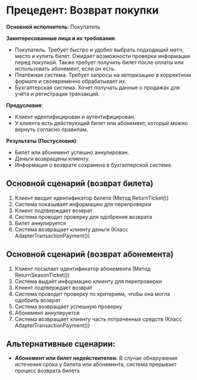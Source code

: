 # Прецедент: Возврат покупки

**Основной исполнитель**: Покупатель

**Заинтересованные лица и их требования**:
-   Покупатель. Требует быстро и удобно выбрать подходящий матч, место и купить билет. Ожидает возможности проверки информации перед покупкой. Также требует получить билет после оплаты или использовать абонемент, если он есть.
-   Платёжная система. Требует запросы на авторизацию в корректном формате и своевременно обрабатывает их.
-   Бухгалтерская система. Хочет получать данные о продажах для учёта и регистрации транзакций.

**Предусловия**:
-   Клиент идентифицирован и аутентифицирован.
-   У клиента есть действующий билет или абонемент, который можно вернуть согласно правилам.

**Результаты (Постусловия)**:
-   Билет или абонемент успешно аннулирован.
-   Деньги возвращены клиенту.
-   Информация о возврате сохранена в бухгалтерской системе.

## Основной сценарий (возврат билета)
1. Клиент вводит идентификатор билета (Метод ReturnTicket())
1. Система показывает информацию для перепроверки
1. Клиент подтверждает возврат
1. Система проводит проверку для одобрения возврата
1. Билет аннулируется
1. Система возвращает клиенту деньги (Класс AdapterTransactionPayment())

## Основной сценарий (возврат абонемента)
1. Клиент посылает идентификатор абонемента (Метод ReturnSeasonTicket())
1. Система выдаёт информацию клиенту для перепроверки
1. Клиент подтверждает возврат
1. Система проводит проверку по критериям, чтобы она могла одобрить возврат
1. Система возвращает успешную проверку
1. Абонемент аннулируется
1. Система возвращает клиенту часть потраченных средств (Класс AdapterTransactionPayment())

## Альтернативные сценарии:

- **Абонемент или билет недействителен:** В случае обнаружения истечения срока у билета или абонемента, система прерывает процесс возврата билета 
